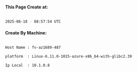 
   
#### This Page Create at:

```bash

2025-06-18 - 08:57:54 UTC

```

#### Create By Machine:

```bash

Host Name : fv-az1689-487

platform  : Linux-6.11.0-1015-azure-x86_64-with-glibc2.39

Ip Local  : 10.1.0.8

```

